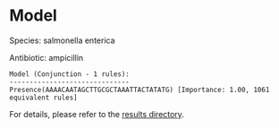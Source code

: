 
# Model

Species: salmonella enterica

Antibiotic: ampicillin

```
Model (Conjunction - 1 rules):
------------------------------
Presence(AAAACAATAGCTTGCGCTAAATTACTATATG) [Importance: 1.00, 1061 equivalent rules]

```

For details, please refer to the [results directory](../../../../../results/scm_b/salmonella%20enterica/ampicillin/repeat_1/).

